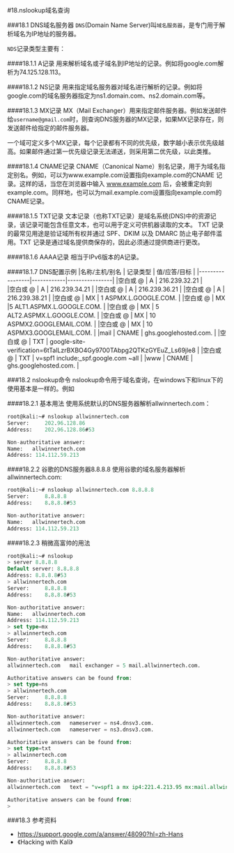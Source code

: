 #18.nslookup域名查询

###18.1 DNS域名服务器
`DNS`(Domain Name Server)叫`域名服务器`，是专门用于解析域名为IP地址的服务器。

`NDS`记录类型主要有：

####18.1.1 A记录
用来解析域名或子域名到IP地址的记录。例如将google.com解析为74.125.128.113。

####18.1.2 NS记录
用来指定域名服务器对域名进行解析的记录。例如将google.com的域名服务器指定为ns1.domain.com、ns2.domain.com等。

####18.1.3 MX记录
MX（Mail Exchanger）用来指定邮件服务器。例如发送邮件给`username@gmail.com`时，则查询DNS服务器的MX记录，如果MX记录存在，则发送邮件给指定的邮件服务器。

一个域可定义多个MX记录，每个记录都有不同的优先级，数字越小表示优先级越高。如果邮件通过第一优先级记录无法递送，则采用第二优先级，以此类推。

####18.1.4 CNAME记录
CNAME（Canonical Name）别名记录，用于为域名指定别名。例如，可以为www.example.com设置指向example.com的CNAME 记录。这样的话，当您在浏览器中输入 www.example.com 后，会被重定向到 example.com。同样地，也可以为mail.example.com设置指向example.com的CNAME记录。

####18.1.5 TXT记录
文本记录（也称TXT记录）是域名系统(DNS)中的资源记录，该记录可能包含任意文本，也可以用于定义可供机器读取的文本。 TXT 记录的最常见用途是验证域所有权并通过 SPF、DKIM 以及 DMARC 防止电子邮件滥用。TXT 记录是通过域名提供商保存的，因此必须通过提供商进行更改。

####18.1.6 AAAA记录
相当于IPv6版本的A记录。

####18.1.7 DNS配置示例
|名称/主机/别名   |	 记录类型	 |  值/应答/目标  |
|-----------------|------------|----------------|
|空白或 @	        | A	         | 216.239.32.21  |  
|空白或 @	        | A	         | 216.239.34.21  |
|空白或 @	        | A	         | 216.239.36.21  |
|空白或 @	        | A	         | 216.239.38.21  |
|空白或 @	        | MX	       | 1 ASPMX.L.GOOGLE.COM.  |
|空白或 @	        | MX	       |5 ALT1.ASPMX.L.GOOGLE.COM.  |
|空白或 @	        | MX	       | 5 ALT2.ASPMX.L.GOOGLE.COM.  |
|空白或 @	        | MX	       | 10 ASPMX2.GOOGLEMAIL.COM.  |
|空白或 @	        | MX	       | 10 ASPMX3.GOOGLEMAIL.COM.  |
|mail	            | CNAME	     | ghs.googlehosted.com.  |
|空白或 @	        | TXT	       | google-site-verification=6tTalLzrBXBO4Gy9700TAbpg2QTKzGYEuZ_Ls69jle8  |
|空白或 @	        | TXT	       | v=spf1 include:_spf.google.com ~all  |
|www	            | CNAME	     | ghs.googlehosted.com.  |

###18.2 nslookup命令
nslookup命令用于域名查询，在windows下和linux下的使用基本是一样的。例如

####18.2.1 基本用法
使用系统默认的DNS服务器解析allwinnertech.com：
```sql
root@kali:~# nslookup allwinnertech.com
Server:		202.96.128.86
Address:	202.96.128.86#53

Non-authoritative answer:
Name:	allwinnertech.com
Address: 114.112.59.213
```

####18.2.2 谷歌的DNS服务器8.8.8.8
使用谷歌的域名服务器解析allwinnertech.com:
```sql
root@kali:~# nslookup allwinnertech.com 8.8.8.8
Server:		8.8.8.8
Address:	8.8.8.8#53

Non-authoritative answer:
Name:	allwinnertech.com
Address: 114.112.59.213
```

####18.2.3 稍微高富帅的用法 
```sql
root@kali:~# nslookup
> server 8.8.8.8
Default server: 8.8.8.8
Address: 8.8.8.8#53
> allwinnertech.com
Server:		8.8.8.8
Address:	8.8.8.8#53

Non-authoritative answer:
Name:	allwinnertech.com
Address: 114.112.59.213
> set type=mx
> allwinnertech.com
Server:		8.8.8.8
Address:	8.8.8.8#53

Non-authoritative answer:
allwinnertech.com	mail exchanger = 5 mail.allwinnertech.com.

Authoritative answers can be found from:
> set type=ns
> allwinnertech.com
Server:		8.8.8.8
Address:	8.8.8.8#53

Non-authoritative answer:
allwinnertech.com	nameserver = ns4.dnsv3.com.
allwinnertech.com	nameserver = ns3.dnsv3.com.

Authoritative answers can be found from:
> set type=txt
> allwinnertech.com
Server:		8.8.8.8
Address:	8.8.8.8#53

Non-authoritative answer:
allwinnertech.com	text = "v=spf1 a mx ip4:221.4.213.95 mx:mail.allwinnertech.com ~all"

Authoritative answers can be found from:
> 
```

###18.3 参考资料
- <a href="https://support.google.com/a/answer/48090?hl=zh-Hans" target="_blank">https://support.google.com/a/answer/48090?hl=zh-Hans</a>
- 《Hacking with Kali》


